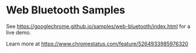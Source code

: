 Web Bluetooth Samples
=====================
See https://googlechrome.github.io/samples/web-bluetooth/index.html for a live demo.

Learn more at https://www.chromestatus.com/feature/5264933985976320
